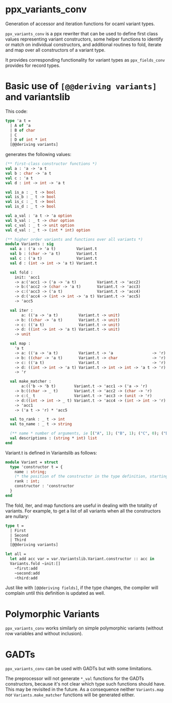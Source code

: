 ppx_variants_conv
=================

Generation of accessor and iteration functions for ocaml variant types.

`ppx_variants_conv` is a ppx rewriter that can be used to define first
class values representing variant constructors, some helper functions
to identify or match on individual constructors, and additional
routines to fold, iterate and map over all constructors of a variant
type.

It provides corresponding functionality for variant types as
`ppx_fields_conv` provides for record types.

# Basic use of `[@@deriving variants]` and variantslib

This code:

```ocaml
type 'a t =
  | A of 'a
  | B of char
  | C
  | D of int * int
  [@@deriving variants]
```

generates the following values:

```ocaml
(** first-class constructor functions *)
val a : 'a -> 'a t
val b : char -> 'a t
val c : 'a t
val d : int -> int -> 'a t

val is_a : _ t -> bool
val is_b : _ t -> bool
val is_c : _ t -> bool
val is_d : _ t -> bool

val a_val : 'a t -> 'a option
val b_val : _ t -> char option
val c_val : _ t -> unit option
val d_val : _ t -> (int * int) option

(** higher order variants and functions over all variants *)
module Variants : sig
  val a : ('a -> 'a t)         Variant.t
  val b : (char -> 'a t)       Variant.t
  val c : ('a t)               Variant.t
  val d : (int -> int -> 'a t) Variant.t

  val fold :
    init: 'acc1
    -> a:('acc1 -> ('a -> 'a t)         Variant.t -> 'acc2)
    -> b:('acc2 -> (char -> 'a t)       Variant.t -> 'acc3)
    -> c:('acc3 -> ('a t)               Variant.t -> 'acc4)
    -> d:('acc4 -> (int -> int -> 'a t) Variant.t -> 'acc5)
    -> 'acc5

  val iter :
       a: (('a -> 'a t)         Variant.t -> unit)
    -> b: ((char -> 'a t)       Variant.t -> unit)
    -> c: (('a t)               Variant.t -> unit)
    -> d: ((int -> int -> 'a t) Variant.t -> unit)
    -> unit

  val map :
    'a t
    -> a: (('a -> 'a t)         Variant.t -> 'a                 -> 'r)
    -> b: ((char -> 'a t)       Variant.t -> char               -> 'r)
    -> c: (('a t)               Variant.t                       -> 'r)
    -> d: ((int -> int -> 'a t) Variant.t -> int -> int -> 'a t -> 'r)
    -> 'r

  val make_matcher :
       a:(('b -> 'b t)        Variant.t -> 'acc1 -> ('a -> 'r)         * 'acc2)
    -> b:((char -> _ t)       Variant.t -> 'acc2 -> (char -> 'r)       * 'acc3)
    -> c:(_ t                 Variant.t -> 'acc3 -> (unit -> 'r)       * 'acc4)
    -> d:((int -> int -> _ t) Variant.t -> 'acc4 -> (int -> int -> 'r) * 'acc5)
    -> 'acc1
    -> ('a t -> 'r) * 'acc5

  val to_rank : _ t -> int
  val to_name : _ t -> string

  (** name * number of arguments, ie [("A", 1); ("B", 1); ("C", 0); ("D", 2)]. *)
  val descriptions : (string * int) list
end
```

Variant.t is defined in Variantslib as follows:

```ocaml
module Variant = struct
  type 'constructor t = {
    name : string;
    (* the position of the constructor in the type definition, starting from 0 *)
    rank : int;
    constructor : 'constructor
  }
end
```

The fold, iter, and map functions are useful in dealing with the totality of variants.
For example, to get a list of all variants when all the constructors are nullary:

```ocaml
type t =
  | First
  | Second
  | Third
  [@@deriving variants]
```

```ocaml
let all =
  let add acc var = var.Variantslib.Variant.constructor :: acc in
  Variants.fold ~init:[]
    ~first:add
    ~second:add
    ~third:add
```

Just like with `[@@deriving fields]`, if the type changes, the
compiler will complain until this definition is updated as well.

# Polymorphic Variants

`ppx_variants_conv` works similarly on simple polymorphic variants
(without row variables and without inclusion).

# GADTs

`ppx_variants_conv` can be used with GADTs but with some limitations. 

The preprocessor will not generate `*_val` functions for the GADTs
constructors, because it's not clear which type such functions should
have. This may be revisited in the future. As a consequence neither
`Variants.map` nor `Variants.make_matcher` functions will be generated
either.
